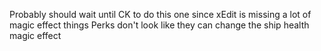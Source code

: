 Probably should wait until CK to do this one since xEdit is missing a lot of magic effect things
Perks don't look like they can change the ship health magic effect